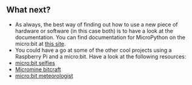 ## What next?

- As always, the best way of finding out how to use a new piece of hardware or software (in this case both) is to have a look at the documentation. You can find documentation for MicroPython on the micro:bit at [this site](https://microbit-micropython.readthedocs.org/en/latest/).
- You could have a go at some of the other cool projects using a Raspberry Pi and a micro:bit. Have a look at the following resources:
- [micro:bit selfies](https://projects.raspberrypi.org/en/projects/microbit-selfies)
- [Micromine bitcraft](https://projects.raspberrypi.org/en/projects/micromine-bitcraft)
- [micro:bit meteorologist](https://projects.raspberrypi.org/en/projects/microbit-meteorologist)


